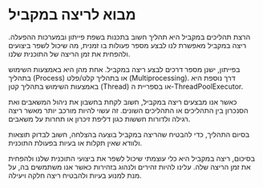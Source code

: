 # מבוא לריצה במקביל

הרצת תהליכים במקביל היא תהליך חשוב בתכנות בשפת פייתון ובמערכות ההפעלה. ריצה במקביל מאפשרת לנו לבצע מספר פעולות בו זמנית, מה שיכול לשפר ביצועים ולהפחית את זמן הריצה של התוכנית שלנו.

בפייתון, ישנן מספר דרכים לבצע ריצה במקביל. אחת מהן היא באמצעות השימוש בתהליך (Process) או בתהליך קלט/פלט (Multiprocessing). דרך נוספת היא באמצעות השימוש בתהליך קטן (Thread) או בספריית ה-ThreadPoolExecutor.

כאשר אנו מבצעים ריצה במקביל, חשוב לקחת בחשבון את ניהול המשאבים ואת הסנכרון בין התהליכים או התהליכים השונים. זה עשוי להיות מורכב יותר מאשר ריצה רגילה ולדורות חששות כגון דליפת זיכרון או תחרות על משאבים.

בסיום התהליך, כדי להבטיח שהריצה במקביל בוצעה בהצלחה, חשוב לבדוק תוצאות ולוודא שאין תקלות או בעיות בפעולת התוכנית.

בסיכום, ריצה במקביל היא כלי עוצמתי שיכול לשפר את ביצועי התוכנית שלנו ולהפחית את זמן הריצה שלה. עלינו להיות זהירים ולנהוג בזהירות כאשר אנו משתמשים בה, על מנת למנוע בעיות ולהבטיח ריצה חלקה ויעילה.
